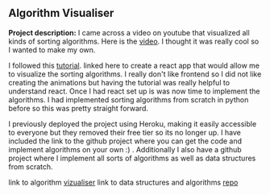## Algorithm Visualiser

**Project description:** I came across a video on youtube that visualized all kinds of sorting algorithms. Here is the [video](https://www.youtube.com/watch?v=kPRA0W1kECg). I thought it was really cool so I wanted to make my own. 

I followed this [tutorial](https://www.youtube.com/watch?v=pFXYym4Wbkc). linked here to create a react app that would allow me to visualize the sorting algorithms. I really don't like frontend so I did not like creating the animations but having the tutorial was really helpful to understand react. Once I had react set up is was now time to implement the algorithms. I had implemented sorting algorithms from scratch in python before so this was pretty straight forward. 



I previously deployed the project using Heroku, making it easily accessible to everyone but they removed their free tier so its no longer up. I have included the link to the github project where you can get the code and implement algorithms on your own :) . Additionally I also have a github project where I implement all sorts of algorithms as well as data structures from scratch. 

link to algorithm [vizualiser](https://algorithm-visualizer-gg.herokuapp.com/)
link to data structures and algorithms [repo](https://github.com/GaelGil/algorithms)